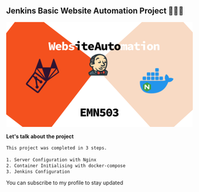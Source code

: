 ## Jenkins Basic Website Automation Project 🧑🏻‍💻

![](images/jenkinsfile.png)

**Let's talk about the project**

    This project was completed in 3 steps.
    
    1. Server Configuration with Nginx
    2. Container Initialising with docker-compose
    3. Jenkins Configuration

You can subscribe to my profile to stay updated